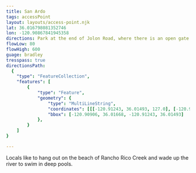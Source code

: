 ```yaml
---
title: San Ardo
tags: accessPoint
layout: layouts/access-point.njk
lat: 36.016798081352746
lon: -120.90867841945358
directions: Park at the end of Jolon Road, where there is an open gate built into a tall wildlife fence. Pass throught the fence and turn left, following the trail to the dry wash of Rancho Rico Creek. Turn right and follow the wash and the old bridge footings to the river, around 300 yards. There is a large beach along the river.
flowLow: 80
flowHigh: 600
guage: bradley
tresspass: true
directionsPath:
  {
	"type": "FeatureCollection",
	"features": [
		{
			"type": "Feature",
			"geometry": {
				"type": "MultiLineString",
				"coordinates": [[[-120.91243, 36.01493, 127.0], [-120.91238, 36.01493, 127.0], [-120.91233, 36.01498, 127.0], [-120.91229, 36.015, 127.0], [-120.91225, 36.01501, 127.0], [-120.91221, 36.01502, 127.0], [-120.91219, 36.01504, 127.0], [-120.91216, 36.01508, 127.0], [-120.91213, 36.0151, 127.0], [-120.91209, 36.01513, 126.0], [-120.91206, 36.01515, 126.0], [-120.91201, 36.01517, 126.0], [-120.91197, 36.01519, 126.0], [-120.91193, 36.01521, 126.0], [-120.9119, 36.01523, 126.0], [-120.91187, 36.01525, 126.0], [-120.91184, 36.01527, 126.0], [-120.91182, 36.0153, 126.0], [-120.9118, 36.01532, 126.0], [-120.91177, 36.01535, 126.0], [-120.91174, 36.01536, 126.0], [-120.91171, 36.01539, 126.0], [-120.91169, 36.01541, 126.0], [-120.91165, 36.01543, 126.0], [-120.91162, 36.01544, 126.0], [-120.91158, 36.01545, 126.0], [-120.91154, 36.01546, 126.0], [-120.9115, 36.01547, 126.0], [-120.91147, 36.01547, 126.0], [-120.91143, 36.01547, 126.0], [-120.91138, 36.01547, 126.0], [-120.91135, 36.01548, 126.0], [-120.91131, 36.01549, 126.0], [-120.91127, 36.01551, 126.0], [-120.91124, 36.01552, 126.0], [-120.9112, 36.01554, 126.0], [-120.91116, 36.01555, 126.0], [-120.91113, 36.01556, 126.0], [-120.91108, 36.01557, 126.0], [-120.91104, 36.01558, 126.0], [-120.91099, 36.01559, 126.0], [-120.91095, 36.01559, 126.0], [-120.91091, 36.0156, 126.0], [-120.91088, 36.01561, 126.0], [-120.91083, 36.01562, 126.0], [-120.91079, 36.01562, 126.0], [-120.91075, 36.01563, 126.0], [-120.9107, 36.01563, 126.0], [-120.91065, 36.01563, 126.0], [-120.91061, 36.01563, 126.0], [-120.91058, 36.01565, 126.0], [-120.91054, 36.01566, 126.0], [-120.91049, 36.01566, 126.0], [-120.91045, 36.01567, 126.0], [-120.9104, 36.01567, 126.0], [-120.91036, 36.01567, 126.0], [-120.91032, 36.01568, 126.0], [-120.91028, 36.01569, 126.0], [-120.91024, 36.0157, 127.0], [-120.91019, 36.0157, 127.0], [-120.91015, 36.01571, 127.0], [-120.9101, 36.01572, 127.0], [-120.91007, 36.01574, 127.0], [-120.91002, 36.01575, 127.0], [-120.90999, 36.01576, 128.0], [-120.90995, 36.01578, 128.0], [-120.90991, 36.01579, 128.0], [-120.90987, 36.01581, 128.0], [-120.90984, 36.01582, 128.0], [-120.90979, 36.01583, 128.0], [-120.90974, 36.01584, 128.0], [-120.9097, 36.01584, 129.0], [-120.90966, 36.01585, 129.0], [-120.90962, 36.01586, 129.0], [-120.90958, 36.01588, 129.0], [-120.90955, 36.01589, 129.0], [-120.90951, 36.01591, 129.0], [-120.90947, 36.01591, 129.0], [-120.90944, 36.01593, 129.0], [-120.90942, 36.01595, 129.0], [-120.90942, 36.01598, 129.0], [-120.90943, 36.01601, 129.0], [-120.90943, 36.01604, 129.0], [-120.90944, 36.01607, 129.0], [-120.90944, 36.01611, 129.0], [-120.90944, 36.01614, 129.0], [-120.90945, 36.01618, 129.0], [-120.90946, 36.01622, 129.0], [-120.90947, 36.01625, 129.0], [-120.90948, 36.01628, 129.0], [-120.90948, 36.01632, 129.0], [-120.90948, 36.01636, 129.0], [-120.90948, 36.01638, 129.0], [-120.90949, 36.01641, 130.0], [-120.90951, 36.01644, 130.0], [-120.90951, 36.01648, 130.0], [-120.90952, 36.01651, 130.0], [-120.90951, 36.01654, 130.0], [-120.90948, 36.01653, 130.0], [-120.90943, 36.01652, 129.0], [-120.90939, 36.01653, 129.0], [-120.90935, 36.01654, 129.0], [-120.9093, 36.01654, 129.0], [-120.90927, 36.01655, 129.0], [-120.90922, 36.01655, 129.0], [-120.90919, 36.01655, 129.0], [-120.90915, 36.01657, 129.0], [-120.90912, 36.01659, 129.0], [-120.90909, 36.01662, 129.0], [-120.90908, 36.01665, 129.0], [-120.90906, 36.01668, 129.0]]],
				"bbox": [-120.90906, 36.01668, -120.91243, 36.01493]
			},
		}
	]
}

---
```


Locals like to hang out on the beach of Rancho Rico Creek and wade up the river to swim in deep pools.
